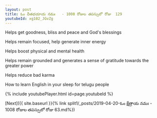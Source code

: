 ```yaml
---
layout: post
title: ఓం వీతభయాయ నమః   - 1008 రోజుల తపస్సులో రోజు  129
youtubeId: xg102_JGvZg
---
```

 
 
Helps get goodness, bliss and peace and God's blessings
 
Helps remain focused, help generate inner energy 
 
Helps boost physical and mental health 
 
Helps remain grounded and generates a sense of gratitude towards the greater power 
 
Helps reduce bad karma
 
How to learn English in your sleep for telugu people
 
 
 
 


{% include youtubePlayer.html id=page.youtubeId %}
 
[Next]({{ site.baseurl }}{% link split1/_posts/2019-04-20-ఓం క్షేత్రాయ నమః  - 1008 రోజుల తపస్సులో రోజు  63.md%})
 
